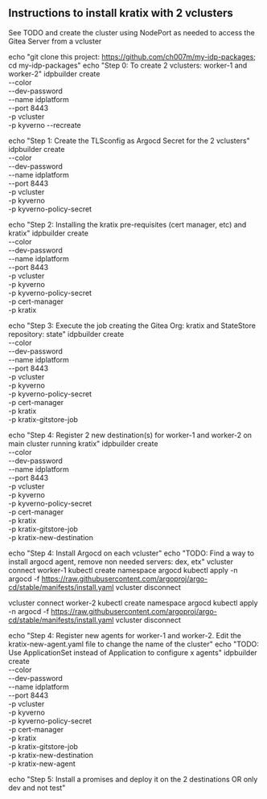 ## Instructions to install kratix with 2 vclusters

See TODO and create the cluster using NodePort as needed to access the Gitea Server from a vcluster

echo "git clone this project: https://github.com/ch007m/my-idp-packages; cd my-idp-packages"
echo "Step 0: To create 2 vclusters: worker-1 and worker-2"
idpbuilder create \
  --color \
  --dev-password \
  --name idplatform \
  --port 8443 \
  -p vcluster \
  -p kyverno --recreate

echo "Step 1: Create the TLSconfig as Argocd Secret for the 2 vclusters"
idpbuilder create \
  --color \
  --dev-password \
  --name idplatform \
  --port 8443 \
  -p vcluster \
  -p kyverno \
  -p kyverno-policy-secret

echo "Step 2: Installing the kratix pre-requisites (cert manager, etc) and kratix"
idpbuilder create \
  --color \
  --dev-password \
  --name idplatform \
  --port 8443 \
  -p vcluster \
  -p kyverno \
  -p kyverno-policy-secret \
  -p cert-manager \
  -p kratix

echo "Step 3: Execute the job creating the Gitea Org: kratix and StateStore repository: state"
idpbuilder create \
  --color \
  --dev-password \
  --name idplatform \
  --port 8443 \
  -p vcluster \
  -p kyverno \
  -p kyverno-policy-secret \
  -p cert-manager \
  -p kratix \
  -p kratix-gitstore-job

echo "Step 4: Register 2 new destination(s) for worker-1 and worker-2 on main cluster running kratix"
idpbuilder create \
  --color \
  --dev-password \
  --name idplatform \
  --port 8443 \
  -p vcluster \
  -p kyverno \
  -p kyverno-policy-secret \
  -p cert-manager \
  -p kratix \
  -p kratix-gitstore-job \
  -p kratix-new-destination

echo "Step 4: Install Argocd on each vcluster"
echo "TODO: Find a way to install argocd agent, remove non needed servers: dex, etx"
vcluster connect worker-1
kubectl create namespace argocd
kubectl apply -n argocd -f https://raw.githubusercontent.com/argoproj/argo-cd/stable/manifests/install.yaml
vcluster disconnect

vcluster connect worker-2
kubectl create namespace argocd
kubectl apply -n argocd -f https://raw.githubusercontent.com/argoproj/argo-cd/stable/manifests/install.yaml
vcluster disconnect

echo "Step 4: Register new agents for worker-1 and worker-2. Edit the kratix-new-agent.yaml file to change the name of the cluster"
echo "TODO: Use ApplicationSet instead of Application to configure x agents"
idpbuilder create \
  --color \
  --dev-password \
  --name idplatform \
  --port 8443 \
  -p vcluster \
  -p kyverno \
  -p kyverno-policy-secret \
  -p cert-manager \
  -p kratix \
  -p kratix-gitstore-job \
  -p kratix-new-destination \
  -p kratix-new-agent

echo "Step 5: Install a promises and deploy it on the 2 destinations OR only dev and not test"